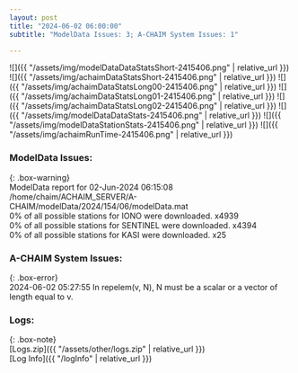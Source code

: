 ```yaml
---
layout: post
title: "2024-06-02 06:00:00"
subtitle: "ModelData Issues: 3; A-CHAIM System Issues: 1"

---
```


![]({{ "/assets/img/modelDataDataStatsShort-2415406.png" | relative_url }})
![]({{ "/assets/img/achaimDataStatsShort-2415406.png" | relative_url }})
![]({{ "/assets/img/achaimDataStatsLong00-2415406.png" | relative_url }})
![]({{ "/assets/img/achaimDataStatsLong01-2415406.png" | relative_url }})
![]({{ "/assets/img/achaimDataStatsLong02-2415406.png" | relative_url }})
![]({{ "/assets/img/modelDataDataStats-2415406.png" | relative_url }})
![]({{ "/assets/img/modelDataStationStats-2415406.png" | relative_url }})
![]({{ "/assets/img/achaimRunTime-2415406.png" | relative_url }})


### ModelData Issues:  
  
{: .box-warning}  
 ModelData report for 02-Jun-2024 06:15:08   
 /home/chaim/ACHAIM_SERVER/A-CHAIM/modelData/2024/154/06/modelData.mat   
 0% of all possible stations for IONO were downloaded. x4939   
 0% of all possible stations for SENTINEL were downloaded. x4394   
 0% of all possible stations for KASI were downloaded. x25   
  
### A-CHAIM System Issues:  
  
{: .box-error}  
2024-06-02 05:27:55 In repelem(v, N), N must be a scalar or a vector of length equal to v.  

### Logs:  
  
{: .box-note}  
[Logs.zip]({{ "/assets/other/logs.zip" | relative_url }})  
[Log Info]({{ "/logInfo" | relative_url }})  
